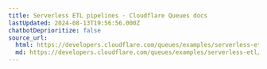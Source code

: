 ```yaml
---
title: Serverless ETL pipelines · Cloudflare Queues docs
lastUpdated: 2024-08-13T19:56:56.000Z
chatbotDeprioritize: false
source_url:
  html: https://developers.cloudflare.com/queues/examples/serverless-etl/
  md: https://developers.cloudflare.com/queues/examples/serverless-etl/index.md
---
```


